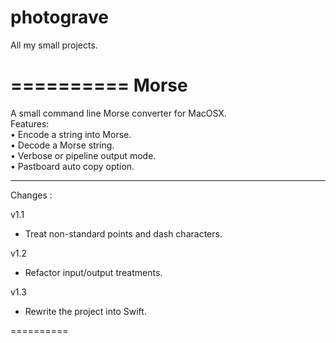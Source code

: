 photograve
==========

All my small projects.

==========
Morse
==========

A small command line Morse converter for MacOSX.  
Features:  
• Encode a string into Morse.  
• Decode a Morse string.  
• Verbose or pipeline output mode.  
• Pastboard auto copy option.  

----------

Changes :

v1.1
- Treat non-standard points and dash characters.

v1.2
- Refactor input/output treatments.

v1.3
- Rewrite the project into Swift.

==========
